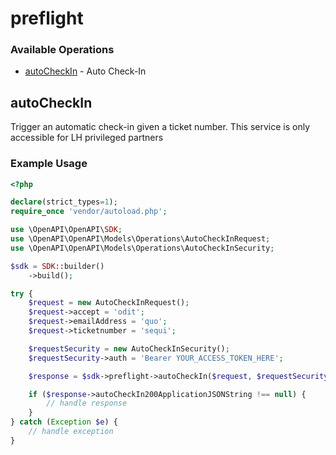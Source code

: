 # preflight

### Available Operations

* [autoCheckIn](#autocheckin) - Auto Check-In

## autoCheckIn

Trigger an automatic check-in given a ticket number. This service is only accessible for LH privileged partners

### Example Usage

```php
<?php

declare(strict_types=1);
require_once 'vendor/autoload.php';

use \OpenAPI\OpenAPI\SDK;
use \OpenAPI\OpenAPI\Models\Operations\AutoCheckInRequest;
use \OpenAPI\OpenAPI\Models\Operations\AutoCheckInSecurity;

$sdk = SDK::builder()
    ->build();

try {
    $request = new AutoCheckInRequest();
    $request->accept = 'odit';
    $request->emailAddress = 'quo';
    $request->ticketnumber = 'sequi';

    $requestSecurity = new AutoCheckInSecurity();
    $requestSecurity->auth = 'Bearer YOUR_ACCESS_TOKEN_HERE';

    $response = $sdk->preflight->autoCheckIn($request, $requestSecurity);

    if ($response->autoCheckIn200ApplicationJSONString !== null) {
        // handle response
    }
} catch (Exception $e) {
    // handle exception
}
```
